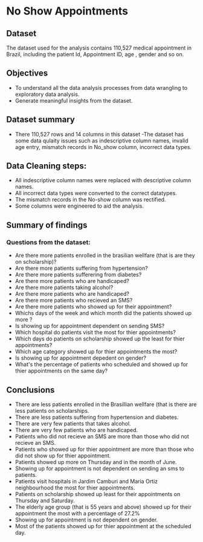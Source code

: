 # No Show Appointments
## Dataset 
The dataset used for the analysis contains 110,527 medical appointment in Brazil, including the patient Id, Appointment ID, age , gender and so on.

## Objectives
- To understand all the data analysis processes from data wrangling to exploratory data analysis.
- Generate meaningful insights from the dataset.

## Dataset summary
- There 110,527 rows and 14 columns in this dataset
-The dataset has some data qulaity issues such as indescriptive column names, invalid age entry, mismatch records in No_show column, incorrect data types.

## Data Cleaning steps:
- All indescriptive column names were replaced with descriptive column names.
- All incorrect data types were converted to the correct datatypes.
- The mismatch records in the No-show column was rectified.
- Some columns were engineered to aid the analysis.

## Summary of findings
### Questions from the dataset:
- Are there more patients enrolled in the brasilian wellfare (that is are they on scholarship)?
- Are there more patients suffering from hypertension?
- Are there more patients sufferering from diabetes?
- Are there more patients who are handicaped? 
- Are there more patients taking alcohol?
- Are there more patients who are handicaped?
- Are there more patients who recieved an SMS?
- Are there more patients who showed up for their appointment? 
- Whichs days of the week and which month did the patients showed up more ? 
- Is showing up for appointment dependent on sending SMS? 
- Which hospital do patients visit the  most for thier appointments?
- Which days do patients on scholarship showed up the least for thier appointments?
- Which age category showed up for thier appointments the most?
- Is showing up for appointment depedent on gender?
- What's the percentage of patients who scheduled and showed up for thier appointments on the same day?

## Conclusions
- There are less patients enrolled in the Brasillian wellfare (that is there are less patients on scholarships.
- There are less patients suffering from hypertension and diabetes.
- There are very few patients that takes alcohol.
- There are very few patients who are handicaped.
- Patients who did not recieve an SMS are more than those who did not recieve an SMS.
- Patients who showed up for thier appointment are more than those who did not show up for thier appointment.
- Patients showed up more on Thursday and in the month of June.
- Showing up for appointment is not dependent on sending an sms to patients.
- Patients visit hospitals in Jardim Camburi and Maria Ortiz neighbourhood the most for thier appointments.
- Patients on scholarship showed up least for their appointments on Thursday and Saturday.
- The elderly age group (that is 55 years and above) showed up for their appointment the most with a percentage of 27.2%
- Showing up for appointment is not dependent on gender.
- Most of the patients showed up for thier appointment at the scheduled day.
